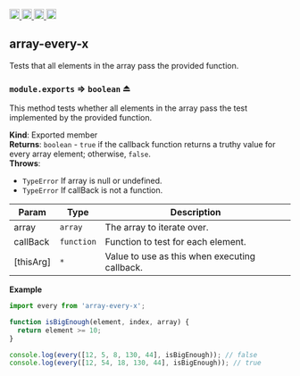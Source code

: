 <a href="https://travis-ci.org/Xotic750/array-every-x"
   title="Travis status">
<img
   src="https://travis-ci.org/Xotic750/array-every-x.svg?branch=master"
   alt="Travis status" height="18"/>
</a>
<a href="https://david-dm.org/Xotic750/array-every-x"
   title="Dependency status">
<img src="https://david-dm.org/Xotic750/array-every-x.svg"
   alt="Dependency status" height="18"/>
</a>
<a href="https://david-dm.org/Xotic750/array-every-x#info=devDependencies"
   title="devDependency status">
<img src="https://david-dm.org/Xotic750/array-every-x/dev-status.svg"
   alt="devDependency status" height="18"/>
</a>
<a href="https://badge.fury.io/js/array-every-x" title="npm version">
<img src="https://badge.fury.io/js/array-every-x.svg"
   alt="npm version" height="18"/>
</a>
<a name="module_array-every-x"></a>

## array-every-x

Tests that all elements in the array pass the provided function.

<a name="exp_module_array-every-x--module.exports"></a>

### `module.exports` ⇒ <code>boolean</code> ⏏

This method tests whether all elements in the array pass the test implemented
by the provided function.

**Kind**: Exported member  
**Returns**: <code>boolean</code> - `true` if the callback function returns a truthy value for
every array element; otherwise, `false`.  
**Throws**:

- <code>TypeError</code> If array is null or undefined.
- <code>TypeError</code> If callBack is not a function.

| Param     | Type                  | Description                                   |
| --------- | --------------------- | --------------------------------------------- |
| array     | <code>array</code>    | The array to iterate over.                    |
| callBack  | <code>function</code> | Function to test for each element.            |
| [thisArg] | <code>\*</code>       | Value to use as this when executing callback. |

**Example**

```js
import every from 'array-every-x';

function isBigEnough(element, index, array) {
  return element >= 10;
}

console.log(every([12, 5, 8, 130, 44], isBigEnough)); // false
console.log(every([12, 54, 18, 130, 44], isBigEnough)); // true
```
